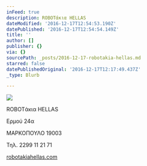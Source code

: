 ```yaml
---
inFeed: true
description: ROBOTάκια HELLAS
dateModified: '2016-12-17T12:54:53.190Z'
datePublished: '2016-12-17T12:54:54.149Z'
title: ''
author: []
publisher: {}
via: {}
sourcePath: _posts/2016-12-17-robotakia-hellas.md
starred: false
datePublishedOriginal: '2016-12-17T12:17:49.437Z'
_type: Blurb

---
```

![](https://the-grid-user-content.s3-us-west-2.amazonaws.com/17d009cf-278b-4afd-b635-9dba70ea3275.gif)

ROBOTάκια HELLAS

Ερμού 24α

ΜΑΡΚΟΠΟΥΛΟ 19003

Τηλ. 2299 11 21 71

[robotakiahellas.com][0]

[0]: http://www.robotakiahellas.com/